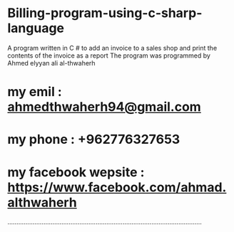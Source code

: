 # Billing-program-using-c-sharp-language
A program written in C # to add an invoice to a sales shop and print the contents of the invoice as a report
The program was programmed by Ahmed elyyan ali al-thwaherh
# my emil : ahmedthwaherh94@gmail.com
# my phone : +962776327653
# my facebook wepsite : https://www.facebook.com/ahmad.althwaherh
............................................................................................................
